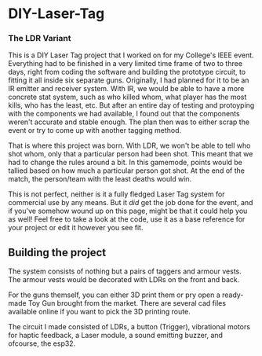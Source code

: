 # DIY-Laser-Tag
### The LDR Variant

This is a DIY Laser Tag project that I worked on for my College's IEEE event. 
Everything had to be finished in a very limited time frame of two to three days, right from coding the software and building the prototype circuit, to fitting it all inside six separate guns.
Originally, I had planned for it to be an IR emitter and receiver system.
With IR, we would be able to have a more concrete stat system, such as who killed whom, what player has the most kills, who has the least, etc.
But after an entire day of testing and protoyping with the components we had available, I found out that the components weren't accurate and stable enough.
The plan then was to either scrap the event or try to come up with another tagging method.

That is where this project was born. With LDR, we won't be able to tell who shot whom, only that a particular person had been shot. This meant that we had to change the rules around a bit.
In this gamemode, points would be tallied based on how much a particular person got shot. At the end of the match, the person/team with the least deaths would win.

This is not perfect, neither is it a fully fledged Laser Tag system for commercial use by any means.
But it *did* get the job done for the event, and if you've somehow wound up on this page, might be that it could help you as well!
Feel free to take a look at the code, use it as a base reference for your project or edit it however you see fit.

## Building the project

The system consists of nothing but a pairs of taggers and armour vests.
The armour vests would be decorated with LDRs on the front and back.

For the guns themself, you can either 3D print them or pry open a ready-made Toy Gun brought from the market.
There are several cad files available online if you want to pick the 3D printing route.

The circuit I made consisted of LDRs, a button (Trigger), vibrational motors for haptic feedback, a Laser module, a sound emitting buzzer, and ofcourse, the esp32.
